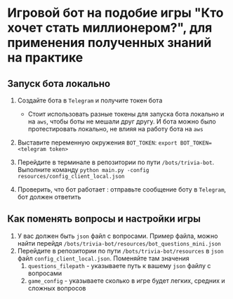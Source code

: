 # Игровой бот на подобие игры "Кто хочет стать миллионером?", для применения полученных знаний на практике
## Запуск бота локально

1. Создайте бота в `Telegram` и получите токен бота
    - Стоит использовать разные токены для запуска бота локально и на `aws`, чтобы боты не мешали друг другу. И бота можно было протестировать локально, не влияя на работу бота на `aws` 

1. Выставите переменную окружения `BOT_TOKEN`:  `export BOT_TOKEN=<telegram token>`

1. Перейдите в терминале в репозитории по пути `/bots/trivia-bot`. Выполните команду `python main.py -config resources/config_client_local.json`
1. Проверить, что бот работает : отправьте сообщение боту в `Telegram`, бот должен ответить

## Как поменять вопросы и настройки игры

1. У вас должен быть `json` файл с вопросами.  Пример файла, можно найти перейдя `/bots/trivia-bot/resources/bot_questions_mini.json`
1. Перейдите в репозитории по пути `/bots/trivia-bot/resources` в `json` файл `config_client_local.json`. Поменяйте там значения
    1. `questions_filepath` - указываете путь к вашему `json` файлу с вопросами
    1. `game_config` - указываете сколько в игре будет легких, средних и сложных вопросов
